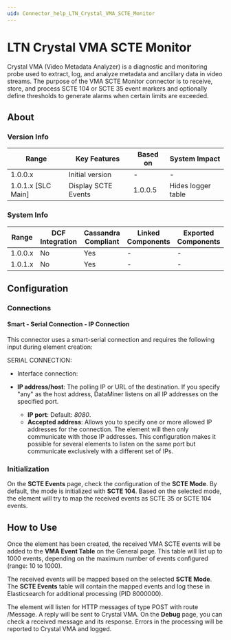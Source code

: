 ```yaml
---
uid: Connector_help_LTN_Crystal_VMA_SCTE_Monitor
---
```


# LTN Crystal VMA SCTE Monitor

Crystal VMA (Video Metadata Analyzer) is a diagnostic and monitoring probe used to extract, log, and analyze metadata and ancillary data in video streams. The purpose of the VMA SCTE Monitor connector is to receive, store, and process SCTE 104 or SCTE 35 event markers and optionally define thresholds to generate alarms when certain limits are exceeded.

## About

### Version Info

| **Range**            | **Key Features**    | **Based on** | **System Impact**  |
|----------------------|---------------------|--------------|--------------------|
| 1.0.0.x              | Initial version     | \-           | \-                 |
| 1.0.1.x \[SLC Main\] | Display SCTE Events | 1.0.0.5      | Hides logger table |

### System Info

| **Range** | **DCF Integration** | **Cassandra Compliant** | **Linked Components** | **Exported Components** |
|-----------|---------------------|-------------------------|-----------------------|-------------------------|
| 1.0.0.x   | No                  | Yes                     | \-                    | \-                      |
| 1.0.1.x   | No                  | Yes                     | \-                    | \-                      |

## Configuration

### Connections

#### Smart - Serial Connection - IP Connection

This connector uses a smart-serial connection and requires the following input during element creation:

SERIAL CONNECTION:

- Interface connection:

- **IP address/host**: The polling IP or URL of the destination. If you specify "any" as the host address, DataMiner listens on all IP addresses on the specified port.
  - **IP port**: Default: *8080*.
  - **Accepted address**: Allows you to specify one or more allowed IP addresses for the connection. The element will then only communicate with those IP addresses. This configuration makes it possible for several elements to listen on the same port but communicate exclusively with a different set of IPs.

### Initialization

On the **SCTE Events** page, check the configuration of the **SCTE Mode**. By default, the mode is initialized with **SCTE 104**. Based on the selected mode, the element will try to map the received events as SCTE 35 or SCTE 104 events.

## How to Use

Once the element has been created, the received VMA SCTE events will be added to the **VMA Event Table** on the General page. This table will list up to 1000 events, depending on the maximum number of events configured (range: 10 to 1000).

The received events will be mapped based on the selected **SCTE Mode**. The **SCTE Events** table will contain the mapped events and log these in Elasticsearch for additional processing (PID 8000000).

The element will listen for HTTP messages of type POST with route /Message. A reply will be sent to Crystal VMA. On the **Debug** page, you can check a received message and its response. Errors in the processing will be reported to Crystal VMA and logged.
